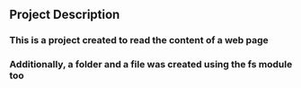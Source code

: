 ## Project Description

### This is a project created to read the content of a web page

### Additionally, a folder and a file was created using the fs module too
